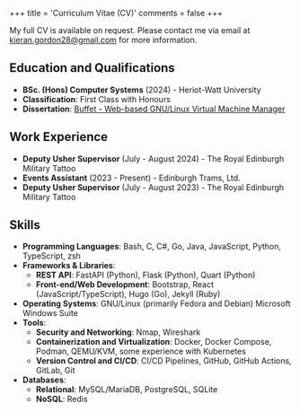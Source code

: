 +++
title = 'Curriculum Vitae (CV)'
comments = false
+++

My full CV is available on request. Please contact me via email at [kieran.gordon28@gmail.com](mailto:kieran.gordon28@gmail.com) for more information.

## Education and Qualifications

- **BSc. (Hons) Computer Systems** (2024) - Heriot-Watt University
- **Classification**: First Class with Honours
- **Dissertation**: [Buffet - Web-based GNU/Linux Virtual Machine Manager](https://github.com/kgdn/buffet)

## Work Experience

- **Deputy Usher Supervisor** (July - August 2024) - The Royal Edinburgh Military Tattoo
- **Events Assistant** (2023 - Present) - Edinburgh Trams, Ltd.
- **Deputy Usher Supervisor** (July - August 2023) - The Royal Edinburgh Military Tattoo

## Skills

- **Programming Languages**: Bash, C, C#, Go, Java, JavaScript, Python, TypeScript, zsh
- **Frameworks & Libraries**:
  - **REST API**: FastAPI (Python), Flask (Python), Quart (Python)
  - **Front-end/Web Development**: Bootstrap, React (JavaScript/TypeScript), Hugo (Go), Jekyll (Ruby)
- **Operating Systems**: GNU/Linux (primarily Fedora and Debian) Microsoft Windows Suite
- **Tools**:
  - **Security and Networking**: Nmap, Wireshark
  - **Containerization and Virtualization**: Docker, Docker Compose, Podman, QEMU/KVM, some experience with Kubernetes
  - **Version Control and CI/CD**: CI/CD Pipelines, GitHub, GitHub Actions, GitLab, Git
- **Databases**:
  - **Relational**: MySQL/MariaDB, PostgreSQL, SQLite
  - **NoSQL**: Redis
